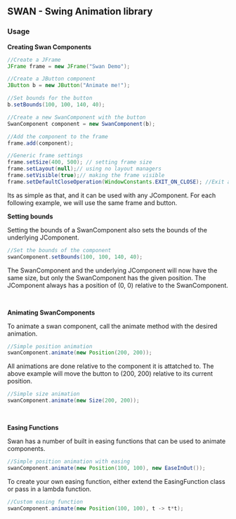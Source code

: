 ## SWAN - Swing Animation library

### Usage


**Creating Swan Components**

```java
//Create a JFrame
JFrame frame = new JFrame("Swan Demo");

//Create a JButton component
JButton b = new JButton("Animate me!");

//Set bounds for the button
b.setBounds(100, 100, 140, 40);

//Create a new SwanComponent with the button
SwanComponent component = new SwanComponent(b);

//Add the component to the frame
frame.add(component);

//Generic frame settings
frame.setSize(400, 500); // setting frame size
frame.setLayout(null);// using no layout managers
frame.setVisible(true);// making the frame visible
frame.setDefaultCloseOperation(WindowConstants.EXIT_ON_CLOSE); //Exit app on close
```
Its as simple as that, and it can be used with any JComponent. For each following example, we will use the same frame and button.

**Setting bounds**

Setting the bounds of a SwanComponent also sets the bounds of the underlying JComponent.

```java
//Set the bounds of the component
swanComponent.setBounds(100, 100, 140, 40);
```

The SwanComponent and the underlying JComponent will now have the same size, but only the SwanComponent has the given position. The JComponent always has a position of (0, 0) relative to the SwanComponent. 

</br>

**Animating SwanComponents**

To animate a swan component, call the animate method with the desired animation.

```java
//Simple position animation
swanComponent.animate(new Position(200, 200));
```
All animations are done relative to the component it is attatched to. The above example will move the button to (200, 200) relative to its current position.


```java
//Simple size animation
swanComponent.animate(new Size(200, 200));
```

</br>

**Easing Functions**

Swan has a number of built in easing functions that can be used to animate components.

``` java
//Simple position animation with easing
swanComponent.animate(new Position(100, 100), new EaseInOut());
```
To create your own easing function, either extend the EasingFunction class or pass in a lambda function.

```java
//Custom easing function
swanComponent.animate(new Position(100, 100), t -> t*t);
```
